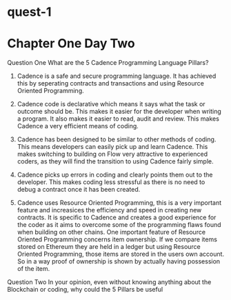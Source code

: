 # quest-1

# Chapter One Day Two

Question One   What are the 5 Cadence Programming Language Pillars?

1.   Cadence is a safe and secure programming language.   It has achieved this by seperating contracts and transactions and using Resource Oriented Programming.

2.  Cadence code is declarative which means it says what the task or outcome should be.   This makes it easier for the developer when writing a program.   It also makes it easier to read, audit and review.   This makes Cadence a very efficient means of coding.

3.  Cadence has been designed to be similar to other methods of coding.   This means developers can easily pick up and learn Cadence.  This makes switching to building on Flow very attractive to experienced coders, as they will find the transition to using Cadence fairly simple.

4.  Cadence picks up errors in coding and clearly points them out to the developer.   This makes coding less stressful as there is no need to debug a contract once it has been created. 

5.  Cadence uses Resource Oriented Programming, this is a very important feature and increasices the efficiency and speed in creating new contracts.   It is specific to Cadence and creates a good experience for the coder as it aims to overcome some of the programming flaws found when building on other chains.  One important feature of Resource Oriented Programming  concerns item ownership.   If we compare items stored on Ethereum they are held in a ledger but using Resource Oriented Programming, those items are stored in the users own account.   So in a way proof of ownership is shown by actually having possession of the item.    


Question Two In your opinion, even without knowing anything about the Blockchain or coding, why could the 5 Pillars be useful


